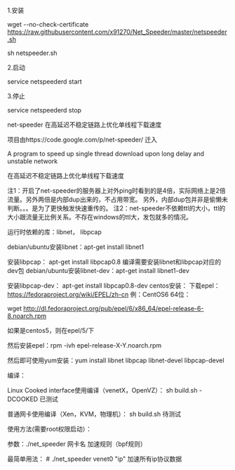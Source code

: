 1.安装

wget --no-check-certificate https://raw.githubusercontent.com/x91270/Net_Speeder/master/netspeeder.sh

sh netspeeder.sh

2.启动

service netspeederd start

3.停止

service netspeederd stop

net-speeder 在高延迟不稳定链路上优化单线程下载速度

项目由https://code.google.com/p/net-speeder/ 迁入

A program to speed up single thread download upon long delay and unstable network

在高延迟不稳定链路上优化单线程下载速度

注1：开启了net-speeder的服务器上对外ping时看到的是4倍，实际网络上是2倍流量。另外两倍是内部dup出来的，不占用带宽。 另外，内部dup包并非是偷懒未判断。。。是为了更快触发快速重传的。 注2：net-speeder不依赖ttl的大小，ttl的大小跟流量无比例关系。不存在windows的ttl大，发包就多的情况。

运行时依赖的库：libnet， libpcap

debian/ubuntu安装libnet：apt-get install libnet1

安装libpcap： apt-get install libpcap0.8 
编译需要安装libnet和libpcap对应的dev包 debian/ubuntu安装libnet-dev：apt-get install libnet1-dev

安装libpcap-dev： apt-get install libpcap0.8-dev 
centos安装： 下载epel：https://fedoraproject.org/wiki/EPEL/zh-cn 例：CentOS6 64位：

wget http://dl.fedoraproject.org/pub/epel/6/x86_64/epel-release-6-8.noarch.rpm

如果是centos5，则在epel/5/下

然后安装epel：rpm -ivh epel-release-X-Y.noarch.rpm

然后即可使用yum安装：yum install libnet libpcap libnet-devel libpcap-devel

编译：

Linux Cooked interface使用编译（venetX，OpenVZ）： sh build.sh -DCOOKED 已测试

普通网卡使用编译（Xen，KVM，物理机）： sh build.sh 待测试

使用方法(需要root权限启动）：

参数：./net_speeder 网卡名 加速规则（bpf规则）

最简单用法： # ./net_speeder venet0 "ip" 加速所有ip协议数据
